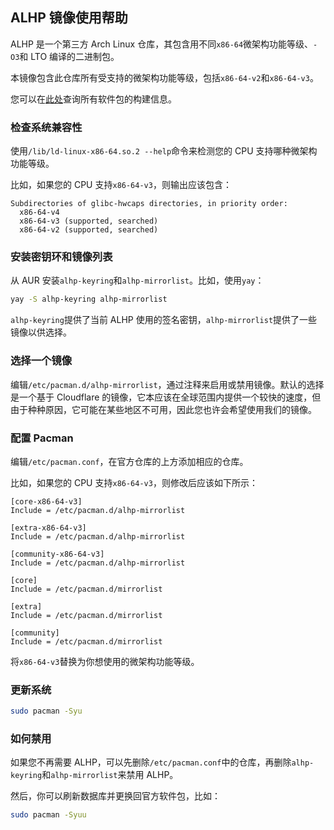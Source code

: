 ## ALHP 镜像使用帮助

ALHP 是一个第三方 Arch Linux 仓库，其包含用不同`x86-64`微架构功能等级、`-O3`和 LTO 编译的二进制包。

本镜像包含此仓库所有受支持的微架构功能等级，包括`x86-64-v2`和`x86-64-v3`。

您可以在[此处](https://mirrors.shanghaitech.edu.cn/alhp/packages.html)查询所有软件包的构建信息。

### 检查系统兼容性

使用`/lib/ld-linux-x86-64.so.2 --help`命令来检测您的 CPU 支持哪种微架构功能等级。

比如，如果您的 CPU 支持`x86-64-v3`，则输出应该包含：

```
Subdirectories of glibc-hwcaps directories, in priority order:
  x86-64-v4
  x86-64-v3 (supported, searched)
  x86-64-v2 (supported, searched)
```

### 安装密钥环和镜像列表

从 AUR 安装`alhp-keyring`和`alhp-mirrorlist`。比如，使用`yay`：

```bash
yay -S alhp-keyring alhp-mirrorlist
```

`alhp-keyring`提供了当前 ALHP 使用的签名密钥，`alhp-mirrorlist`提供了一些镜像以供选择。

### 选择一个镜像

编辑`/etc/pacman.d/alhp-mirrorlist`，通过注释来启用或禁用镜像。默认的选择是一个基于 Cloudflare 的镜像，它本应该在全球范围内提供一个较快的速度，但由于种种原因，它可能在某些地区不可用，因此您也许会希望使用我们的镜像。

### 配置 Pacman

编辑`/etc/pacman.conf`，在官方仓库的上方添加相应的仓库。

比如，如果您的 CPU 支持`x86-64-v3`，则修改后应该如下所示：

```
[core-x86-64-v3]
Include = /etc/pacman.d/alhp-mirrorlist

[extra-x86-64-v3]
Include = /etc/pacman.d/alhp-mirrorlist

[community-x86-64-v3]
Include = /etc/pacman.d/alhp-mirrorlist

[core]
Include = /etc/pacman.d/mirrorlist

[extra]
Include = /etc/pacman.d/mirrorlist

[community]
Include = /etc/pacman.d/mirrorlist
```

将`x86-64-v3`替换为你想使用的微架构功能等级。

### 更新系统

```bash
sudo pacman -Syu
````

### 如何禁用

如果您不再需要 ALHP，可以先删除`/etc/pacman.conf`中的仓库，再删除`alhp-keyring`和`alhp-mirrorlist`来禁用 ALHP。

然后，你可以刷新数据库并更换回官方软件包，比如：

```bash
sudo pacman -Syuu
```
